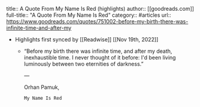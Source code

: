 title:: A Quote From My Name Is Red (highlights)
author:: [[goodreads.com]]
full-title:: "A Quote From My Name Is Red"
category:: #articles
url:: https://www.goodreads.com/quotes/751002-before-my-birth-there-was-infinite-time-and-after-my

- Highlights first synced by [[Readwise]] [[Nov 19th, 2022]]
	- “Before my birth there was infinite time, and after my death, inexhaustible time. I never thought of it before: I'd been living luminously between two eternities of darkness.”
	    
	    ―
	  
	    Orhan Pamuk,
	  
	    
	      My Name Is Red